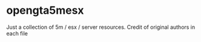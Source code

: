 # opengta5mesx
Just a collection of 5m / esx / server resources. Credit of original authors in each file
